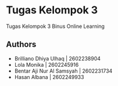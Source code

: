 
# Tugas Kelompok 3

Tugas Kelompok 3 Binus Online Learning

## Authors

- Brilliano Dhiya Ulhaq | 2602238904
- Lola Monika | 2602245916
- Bentar Aji Nur Al Samsyah | 2602231734
- Hasan Albana | 2602249933
